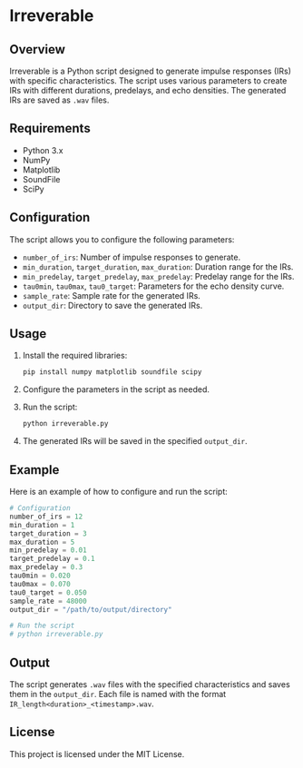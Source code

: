 # Irreverable

## Overview

Irreverable is a Python script designed to generate impulse responses (IRs) with specific characteristics. The script uses various parameters to create IRs with different durations, predelays, and echo densities. The generated IRs are saved as `.wav` files.

## Requirements

- Python 3.x
- NumPy
- Matplotlib
- SoundFile
- SciPy

## Configuration

The script allows you to configure the following parameters:

- `number_of_irs`: Number of impulse responses to generate.
- `min_duration`, `target_duration`, `max_duration`: Duration range for the IRs.
- `min_predelay`, `target_predelay`, `max_predelay`: Predelay range for the IRs.
- `tau0min`, `tau0max`, `tau0_target`: Parameters for the echo density curve.
- `sample_rate`: Sample rate for the generated IRs.
- `output_dir`: Directory to save the generated IRs.

## Usage

1. Install the required libraries:
    ```bash
    pip install numpy matplotlib soundfile scipy
    ```

2. Configure the parameters in the script as needed.

3. Run the script:
    ```bash
    python irreverable.py
    ```

4. The generated IRs will be saved in the specified `output_dir`.

## Example

Here is an example of how to configure and run the script:

```python
# Configuration
number_of_irs = 12
min_duration = 1
target_duration = 3 
max_duration = 5 
min_predelay = 0.01 
target_predelay = 0.1
max_predelay = 0.3
tau0min = 0.020 
tau0max = 0.070
tau0_target = 0.050
sample_rate = 48000
output_dir = "/path/to/output/directory"

# Run the script
# python irreverable.py
```

## Output

The script generates `.wav` files with the specified characteristics and saves them in the `output_dir`. Each file is named with the format `IR_length<duration>_<timestamp>.wav`.

## License

This project is licensed under the MIT License.
